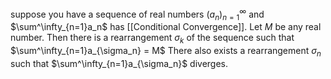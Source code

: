 suppose you have a sequence of real numbers $(a_n)^\infty_{n=1}$ and $\sum^\infty_{n=1}a_n$ has [[Conditional Convergence]].
Let $M$ be any real number. 
Then there is a rearrangement $\sigma_k$ of the sequence such that $\sum^\infty_{n=1}a_{\sigma_n} = M$
There also exists a rearrangement $\sigma_n$ such that $\sum^\infty_{n=1}a_{\sigma_n}$ diverges.

